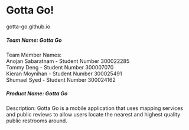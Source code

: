 # Gotta Go!
gotta-go.github.io

##### Team Name: Gotta Go
Team Member Names:  
Anojan Sabaratnam - Student Number 300022285  
Tommy Deng - Student Number 300007070  
Kieran Moynihan - Student Number 300025491  
Shumael Syed - Student Number 300024162


##### Product Name: Gotta Go

Description:
Gotta Go is a mobile application that uses mapping services and public reviews to allow users locate the nearest and highest quality public restrooms around.
